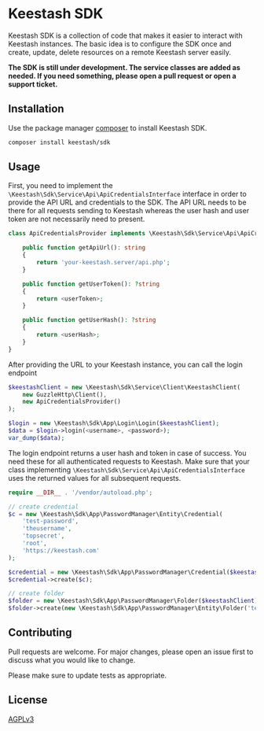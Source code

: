 # Keestash SDK

Keestash SDK is a collection of code that makes it easier to interact with Keestash instances. The basic idea is to configure the SDK once and create, update, delete resources on a remote Keestash server easily.

**The SDK is still under development. The service classes are added as needed. If you need something, please open a pull request or open a support ticket.**

## Installation

Use the package manager [composer](https://getcomposer.org/) to install Keestash SDK.

```bash
composer install keestash/sdk
```

## Usage

First, you need to implement the `\Keestash\Sdk\Service\Api\ApiCredentialsInterface` interface in order to provide the API URL and credentials to the SDK. The API URL needs to be there for all requests sending to Keestash whereas the user hash and user token are not necessarily need to present.

```php
class ApiCredentialsProvider implements \Keestash\Sdk\Service\Api\ApiCredentialsInterface {

    public function getApiUrl(): string
    {
        return 'your-keestash.server/api.php';
    }

    public function getUserToken(): ?string
    {
        return <userToken>;
    }

    public function getUserHash(): ?string
    {
        return <userHash>;
    }
}
```

After providing the URL to your Keestash instance, you can call the login endpoint
```php
$keestashClient = new \Keestash\Sdk\Service\Client\KeestashClient(
    new GuzzleHttp\Client(),
    new ApiCredentialsProvider()
);

$login = new \Keestash\Sdk\App\Login\Login($keestashClient);
$data = $login->login(<username>, <password>);
var_dump($data);
```
The login endpoint returns a user hash and token in case of success. You need these for all authenticated requests to Keestash. Make sure that your class implementing `\Keestash\Sdk\Service\Api\ApiCredentialsInterface` uses the returned values for all subsequent requests.

```php
require __DIR__ . '/vendor/autoload.php';

// create credential
$c = new \Keestash\Sdk\App\PasswordManager\Entity\Credential(
    'test-password',
    'theusername',
    'topsecret',
    'root',
    'https://keestash.com'
);

$credential = new \Keestash\Sdk\App\PasswordManager\Credential($keestashClient);
$credential->create($c);

// create folder
$folder = new \Keestash\Sdk\App\PasswordManager\Folder($keestashClient);
$folder->create(new \Keestash\Sdk\App\PasswordManager\Entity\Folder('test-folder', 'root'));
```

## Contributing

Pull requests are welcome. For major changes, please open an issue first
to discuss what you would like to change.

Please make sure to update tests as appropriate.

## License

[AGPLv3](https://choosealicense.com/licenses/agpl-3.0/)